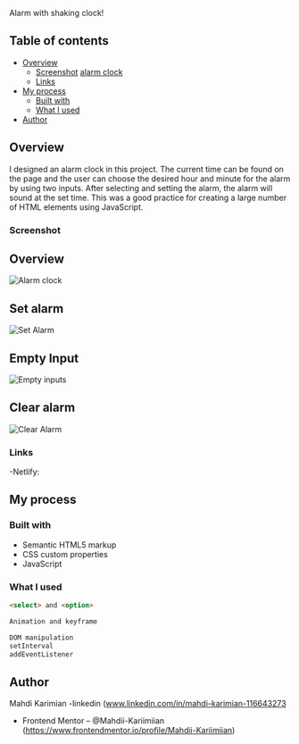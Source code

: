  Alarm with shaking clock!

## Table of contents

- [Overview](#overview)
  - [Screenshot](#screenshot)
    [alarm clock](#alarmclock)
  - [Links](#links)
- [My process](#my-process)
  - [Built with](#built-with)
  - [What I used](#what-i-learned)
- [Author](#author)

## Overview
I designed an alarm clock in this project. The current time can be found on the page and the user can choose the desired hour and minute for the alarm by using two inputs. After selecting and setting the alarm, the alarm will sound at the set time. This was a good practice for creating a large number of HTML elements using JavaScript.

### Screenshot

## Overview
![Alarm clock](https://github.com/Mahdii-Kariimiian/Alarm-clock/assets/134393975/b1bb85bf-e120-435a-bf9b-bd7b2e7c142f)
## Set alarm
![Set Alarm](https://github.com/Mahdii-Kariimiian/Alarm-clock/assets/134393975/a6dfacf0-d340-4cbf-b5b7-834158ed6afa)
## Empty Input
![Empty inputs](https://github.com/Mahdii-Kariimiian/Alarm-clock/assets/134393975/86c8894e-932e-423b-a645-c117916f59e5)
##  Clear alarm
![Clear Alarm](https://github.com/Mahdii-Kariimiian/Alarm-clock/assets/134393975/64ef50ab-ee7f-4a79-996a-43eb739fa7a3)

### Links
-Netlify: 
## My process

### Built with

- Semantic HTML5 markup
- CSS custom properties
- JavaScript

### What I used

```HTML
<select> and <option> 
```
```CSS
Animation and keyframe

```
```JavaScript
DOM manipulation
setInterval
addEventListener
```

## Author

Mahdi Karimian
-linkedin (www.linkedin.com/in/mahdi-karimian-116643273
- Frontend Mentor – @Mahdii-Kariimiian (https://www.frontendmentor.io/profile/Mahdii-Kariimiian)


